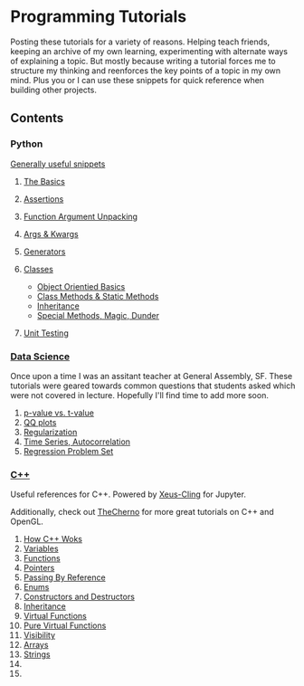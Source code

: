 # Programming Tutorials 

Posting these tutorials for a variety of reasons. Helping teach friends, keeping an archive of my own learning, experimenting with alternate ways of explaining a topic. But mostly because writing a tutorial forces me to structure my thinking and reenforces the key points of a topic in my own mind. Plus you or I can use these snippets for quick reference when building other projects.
 
## Contents 

### Python 

[Generally useful snippets](useful_snippets.ipynb)

1. [The Basics](python_basics.ipynb)
2. [Assertions](assert.ipynb)
3. [Function Argument Unpacking](function_argument_unpacking.ipynb)
4. [Args & Kwargs](args_kwargs.ipynb)
5. [Generators](generators.ipynb) 
6. [Classes](classes.ipynb)

    - [Object Orientied Basics](.ipynb)
    - [Class Methods & Static Methods](classmethods_staticmethods.ipynb)
    - [Inheritance](inheritance.ipynb)
    - [Special Methods, Magic, Dunder](special_methods_magic_dunder.ipynb)
    
7. [Unit Testing](unitest//unittest.ipynb)
    
### [Data Science](data_science)

Once upon a time I was an assitant teacher at General Assembly, SF. These tutorials were geared towards common questions that students asked which were not covered in lecture. Hopefully I'll find time to add more soon. 

1. [p-value vs. t-value](data_science/tutorials/pVal_versus_tVal.ipynb)
2. [QQ plots](data_science/tutorials/QQ_plot.ipynb)
3. [Regularization](data_science/tutorials/Regularization.ipynb)
4. [Time Series, Autocorrelation](data_science/tutorials/time_series_autocorrelation.ipynb)
5. [Regression Problem Set](data_science/problem_sets/regression_problems.ipynb)

### [C++](cpp_snippets)

Useful references for C++. Powered by [Xeus-Cling](https://github.com/momonala/xeus-cling) for Jupyter. 

Additionally, check out [TheCherno](https://www.youtube.com/user/TheChernoProject/playlists) for more great tutorials on C++ and OpenGL. 

1. [How C++ Woks](HowCppWorks.ipynb)
2. [Variables](Variables.ipynb)
3. [Functions](Functions.ipynb)
4. [Pointers](Pointers.ipynb)
5. [Passing By Reference](PassingByReference.ipynb)
6. [Enums](Enums.ipynb)
8. [Constructors and Destructors](Constructors_Destructors.ipynb)
9. [Inheritance](Inheritance.ipynb)
10. [Virtual Functions](VirtualFunctions.ipynb.ipynb)
11. [Pure Virtual Functions](Interfaces_PureVirtualFunctions.ipynb)
12. [Visibility](Visibility.ipynb)
14. [Arrays](Arrays.ipynb)
15. [Strings](Strings.ipynb)
16. [](.ipynb)
17. [](.ipynb)
